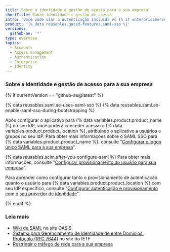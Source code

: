 ```yaml
---
title: Sobre a identidade e gestão de acesso para a sua empresa
shortTitle: Sobre identidade e gestão de acesso
intro: 'Você pode usar a autenticação incluída em {% if enterpriseServerVersions contains currentVersion %}{% data variables.product.prodname_ghe_server %} ou escolher entre CAS, LDAP, ou SAML{% else %}o logon único SAML (SSO) e o Sistema de Administração de Identidade de Domínio Cruzado (SCIM){% endif %} para administrar o acesso centralizadamente{% if currentVersion == "free-pro-team@latest" %}para que as organizações pertencentes à sua empresa em {% data variables.product.prodname_dotcom_the_website %}{% endif %}{% if enterpriseServerVersions contains currentVersion or currentVersion == "github-ae@latest" %}a {% data variables.product.product_location %}{% endif %}.'
product: '{% data reusables.gated-features.saml-sso %}'
versions:
  github-ae: '*'
type: overview
topics:
  - Accounts
  - Access management
  - Authentication
  - Enterprise
  - Identity
---
```


### Sobre a identidade e gestão de acesso para a sua empresa

{% if currentVersion == "github-ae@latest" %}

{% data reusables.saml.ae-uses-saml-sso %} {% data reusables.saml.ae-enable-saml-sso-during-bootstrapping %}

Após configurar o aplicativo para {% data variables.product.product_name %} no seu IdP, você poderá conceder acesso a {% data variables.product.product_location %}, atribuindo o aplicativo a usuários e grupos no seu IdP. Para obter mais informações sobre o SAML SSO para {% data variables.product.product_name %}, consulte "[Configurar o logon único SAML para a sua empresa](/admin/authentication/configuring-saml-single-sign-on-for-your-enterprise)".

{% data reusables.scim.after-you-configure-saml %} Para obter mais informações, consulte "[Configurar provisionamento do usuário para sua empresa](/admin/authentication/configuring-user-provisioning-for-your-enterprise)".

Para aprender como configurar tanto o provisionamento de autenticação quanto o usuário para {% data variables.product.product_location %} com seu IdP específico, consulte "[Configurar autenticação e provisionamento com o seu provedor de identidade](/admin/authentication/configuring-authentication-and-provisioning-with-your-identity-provider)".

{% endif %}

### Leia mais

- [Wiki de SAML](https://wiki.oasis-open.org/security) no site OASIS
- [Sistema para Gerenciamento de Identidade de entre Domínios: Protocolo (RFC 7644)](https://tools.ietf.org/html/rfc7644) no site do IETF
- [Restringir o tráfego de rede para a sua empresa](/admin/configuration/restricting-network-traffic-to-your-enterprise)
